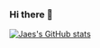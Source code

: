 ### Hi there 👋
[![Jaes's GitHub stats](https://github-readme-stats.vercel.app/api?username=Jaeseed&theme=tokyonight)](https://github.com/anuraghazra/github-readme-stats)
<!--
**Jaeseed/Jaeseed** is a ✨ _special_ ✨ repository because its `README.md` (this file) appears on your GitHub profile.

[![Solved.ac Profile](http://mazassumnida.wtf/api/v2/generate_badge?boj=zistor)](https://solved.ac/zistor/)
[![Solved.ac 프로필](http://mazassumnida.wtf/api/v2/generate_badge?boj={zistor})](https://solved.ac/{zistor})

Here are some ideas to get you started:

- 🔭 I’m currently working on ...
- 🌱 I’m currently learning ...
- 👯 I’m looking to collaborate on ...
- 🤔 I’m looking for help with ...
- 💬 Ask me about ...
- 📫 How to reach me: ...
- 😄 Pronouns: ...
- ⚡ Fun fact: ...
-->
